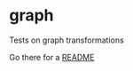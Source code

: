 # graph

Tests on graph transformations

Go there for a [README](./graph_transformations/README.md)

